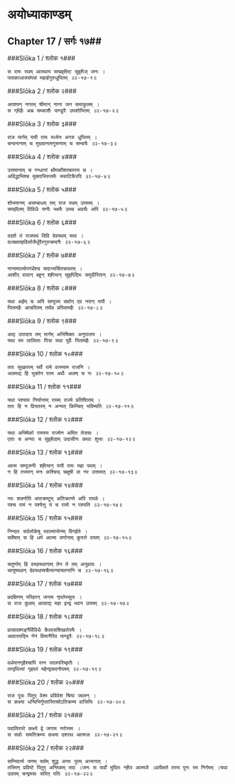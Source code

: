 अयोध्याकाण्डम्
===============================


## Chapter 17  / सर्गः १७##


###Slōka 1 / श्लोक १###


    स रामः रथम् आस्थाय सम्प्रह्Rष्ट सुह्Rज् जनः ।
    पताकाध्वजसंपन्नं महार्हगुरुधूपितम् ॥२-१७-१॥


###Slōka 2 / श्लोक २###


    अपश्यन् नगरम् श्रीमान् नाना जन समाकुलम् ।
    स ग्Rहैः अभ्र सम्काशैः पाण्डुरैः उपशोभितम् ॥२-१७-२॥


###Slōka 3 / श्लोक ३###


    राज मार्गम् ययौ रामः मध्येन अगरु धूपितम् ।
    चन्दनानाम् च मुख्यानामगुरूणाम् च सम्चयैः ॥२-१७-३॥


###Slōka 4 / श्लोक ४###


    उत्तमानाम् च गन्धानां क्षौमकौशाम्बरस्य च ।
    अविद्धाभिश्च मुक्ताभिरुत्तमैः स्फाटिकैरपि ॥२-१७-४॥


###Slōka 5 / श्लोक ५###


    शोभमानम् असम्बाधम् तम् राज पथम् उत्तमम् ।
    सम्व्Rतम् विविधैः पण्यैः भक्ष्यैः उच्च अवचैः अपि ॥२-१७-५॥


###Slōka 6 / श्लोक ६###


    ददर्श तं राजपथं दिवि देवपथम् यथा ।
    दध्यक्षतहविर्लाजैर्धूपैरगुरुचम्दनैः ॥२-१७-६॥


###Slōka 7 / श्लोक ७###


    नानामाल्योपगंधैश्च सदाभ्यर्चितचत्वरम् ।
    आशीर् वादान् बहून् श्Rण्वन् सुह्Rद्भिः समुदीरितान् ॥२-१७-७॥


###Slōka 8 / श्लोक ८###


    यथा अर्हम् च अपि सम्पूज्य सर्वान् एव नरान् ययौ ।
    पितामहैः आचरितम् तथैव प्रपितामहैः ॥२-१७-८॥


###Slōka 9 / श्लोक ९###


    अद्य उपादाय तम् मार्गम् अभिषिक्तः अनुपालय ।
    यथा स्म लालिताः पित्रा यथा पूर्वैः पितामहैः ॥२-१७-९॥


###Slōka 10 / श्लोक १०###


    ततः सुखतरम् सर्वे रामे वत्स्याम राजनि ।
    अलमद्य हि भुक्तेन परम अर्थैः अलम् च नः ॥२-१७-१०॥


###Slōka 11 / श्लोक ११###


    यथा पश्याम निर्यान्तम् रामम् राज्ये प्रतिष्ठितम् ।
    ततः हि न प्रियतरम् न अन्यत् किम्चित् भविष्यति ॥२-१७-११॥


###Slōka 12 / श्लोक १२###


    यथा अभिषेको रामस्य राज्येन अमित तेजसः ।
    एताः च अन्याः च सुह्Rदाम् उदासीनः कथाः शुभाः ॥२-१७-१२॥


###Slōka 13 / श्लोक १३###


    आत्म सम्पूजनीः श्Rण्वन् ययौ रामः महा पथम् ।
    न हि तस्मान् मनः कश्चिच् चक्षुषी वा नर उत्तमात् ॥२-१७-१३॥


###Slōka 14 / श्लोक १४###


    नरः शक्नोति अपाक्रष्टुम् अतिक्रान्ते अपि राघवे ।
    यश्च रामं न पश्येत्तु यं च रामो न पश्यति ॥२-१७-१४॥


###Slōka 15 / श्लोक १५###


    निन्दतः सर्वलोकेषु स्वात्माप्येनम् विगर्हते ।
    सर्वेषाम् स हि धर्म आत्मा वर्णानाम् कुरुते दयाम् ॥२-१७-१५॥


###Slōka 16 / श्लोक १६###


    चतुर्णाम् हि वयह्स्थानाम् तेन ते तम् अनुव्रताः ।
    चत्पुष्पथान् देवपथाम्श्चैत्यान्यायतनानि च ॥२-१७-१६॥


###Slōka 17 / श्लोक १७###


    प्रदक्षिणम् परिहरन् जगाम नृपतेस्सुतः ।
    स राज कुलम् आसाद्य महा इन्द्र भवन उपमम् ॥२-१७-१७॥


###Slōka 18 / श्लोक १८###


    प्रासादश्पङ्गैर्विविधैः कैलासशिखरोपमैः ।
    आवारयद्भि र्गनं विमानैरिव पाण्डुरैः ॥२-१७-१८॥


###Slōka 19 / श्लोक १९###


    वर्धमानगृहैश्चापि रत्न जालपरिष्कृतैः ।
    तत्पृथिव्यां गृहवरं महेन्द्रसदनोपमम् ॥२-१७-१९॥


###Slōka 20 / श्लोक २०###


    राज पुत्रः पितुर् वेश्म प्रविवेश श्रिया ज्वलन् ।
    स कक्ष्या धन्विभिर्गुप्तास्तिस्रोऽतिक्रम्य वाजिभिः ॥२-१७-२०॥


###Slōka 21 / श्लोक २१###


    पदातिरपरे कक्ष्ये द्वे जगाम नरोत्तमः ।
    स सर्वाः समतिक्रम्य कक्ष्या दशरथ आत्मजः ॥२-१७-२१॥


###Slōka 22 / श्लोक २२###


    सम्निवर्त्य जनम् सर्वम् शुद्ध अन्तः पुरम् अभ्यगात् ।
    तस्मिन् प्रविष्टे पितुर् अन्तिकम् तदा ।जनः स सर्वो मुदितः न्Rप आत्मजे ।प्रतीक्षते तस्य पुनः स्म निर्गमम् ।यथा उदयम् चन्द्रमसः सरित् पतिः ॥२-१७-२२॥


